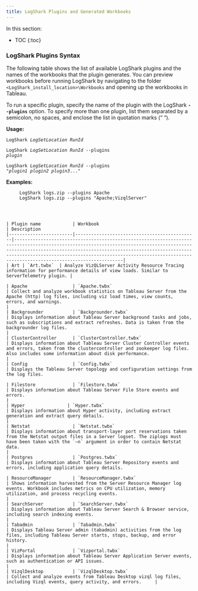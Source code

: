 ```yaml
---
title: LogShark Plugins and Generated Workbooks
---
```


In this section:

* TOC
{:toc}


### LogShark Plugins Syntax 

The following table shows the list of available LogShark plugins and the names of the workbooks that the plugin generates. You can preview workbooks before running LogShark by navigating to the folder `<LogShark_install_location>\Workbooks` and opening up the workbooks in Tableau. 

To run a specific plugin, specify the name of the plugin with the LogShark **`--plugins`** option. To specify more than one plugin, list them separated by a semicolon, no spaces, and enclose the list in quotation marks (“ “).


**Usage:**

   <code>LogShark <i>LogSetLocation</i> <i>RunId</i></code>

   <code>LogShark <i>LogSetLocation</i> <i>RunId</i> --plugins <i>plugin</i></code>

   <code>LogShark <i>LogSetLocation</i> <i>RunId</i> --plugins "<i>plugin1</i> <i>plugin2</i> <i>plugin3</i>..."</code>



**Examples:**

```
     LogShark logs.zip --plugins Apache
     LogShark logs.zip --plugins "Apache;VizqlServer"
            
   
 

| Plugin name            | Workbook                                     | Description  
|------------------------|----------------------------------------------|---------------------------------------------------------------------------------------------------------------------------------------------------------------------------------------------------------------------------------------------------------------------------------------------------------------------------------|
| Art | `Art.twbx`  | Analyze VizQLServer Activity Resource Tracing information for performance details of view loads. Similar to ServerTelemetry plugin. |

| Apache                 | `Apache.twbx`                                   | Collect and analyze workbook statistics on Tableau Server from the Apache (http) log files, including viz load times, view counts, errors, and warnings.                                                                                                                                                                        |
| Backgrounder           | `Backgrounder.twbx`                             | Displays information about Tableau Server background tasks and jobs, such as subscriptions and extract refreshes. Data is taken from the backgrounder log files.                                                                                                                                                                |
| ClusterController      | `ClusterController.twbx`                        | Displays information about Tableau Server Cluster Controller events and errors, taken from the clustercontroller and zookeeper log files. Also includes some information about disk performance.                                                                                                                                  |
| Config                 | `Config.twbx`                                   | Displays the Tableau Server topology and configuration settings from the log files.

| Filestore              | `Filestore.twbx`                                | Displays information about Tableau Server File Store events and errors.                                                                                                              |
| Hyper                | `Hyper.twbx`                                  | Displays information about Hyper activity, including extract generation and extract query details.                                                                                           |
| Netstat                | `Netstat.twbx`                                  | Displays information about transport-layer port reservations taken from the Netstat output files in a Server logset. The ziplogs must have been taken with the `–n` argument in order to contain Netstat data.                                                                                                                |
| Postgres               | `Postgres.twbx`                                 | Displays information about Tableau Server Repository events and errors, including application query details.

| ResourceManager        | `ResourceManager.twbx`                          | Shows information harvested from the Server Resource Manager log events. Workbook includes metrics on CPU utilization, memory utilization, and process recycling events.                                                                                                                                                        |
| SearchServer           | `SearchServer.twbx`                             | Displays information about Tableau Server Search & Browser service, including search indexing events.                                                                                                              |
| Tabadmin               | `Tabadmin.twbx`                                 | Displays Tableau Server admin (tabadmin) activities from the log files, including Tableau Server starts, stops, backup, and error history.                                                                                                                                                                                      |
| VizPortal              | `Vizportal.twbx`                                | Displays information about Tableau Server Application Server events, such as authentication or API issues.                                                                                                              |
| VizqlDesktop           | `VizqlDesktop.twbx`                             | Collect and analyze events from Tableau Desktop vizql log files, including Vizql events, query activity, and errors.     |                                                                                       